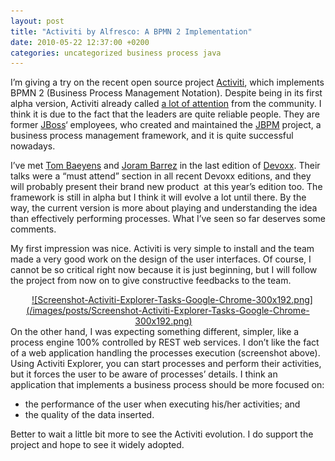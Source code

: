 ```yaml
---
layout: post
title: "Activiti by Alfresco: A BPMN 2 Implementation"
date: 2010-05-22 12:37:00 +0200
categories: uncategorized business process java
---
```


I’m giving a try on the recent open source project <a href="http://www.activiti.org/">Activiti</a>, which implements BPMN 2 (Business Process Management Notation). Despite being in its first alpha version, Activiti already called <a href="http://www.jorambarrez.be/blog/2010/05/19/reactions-to-the-activiti-launch/">a lot of attention</a> from the community. I think it is due to the fact that the leaders are quite reliable people. They are former <a href="http://www.jboss.org/">JBoss</a>‘ employees, who created and maintained the <a href="http://www.jboss.org/jbpm">JBPM</a> project, a business process management framework, and it is quite successful nowadays.

I’ve met <a href="http://processdevelopments.blogspot.com/">Tom Baeyens</a> and <a href="http://www.jorambarrez.be/blog/">Joram Barrez</a> in the last edition of <a href="http://devoxx.com/">Devoxx</a>. Their talks were a “must attend” section in all recent Devoxx editions, and they will probably present their brand new product  at this year’s edition too. The framework is still in alpha but I think it will evolve a lot until there. By the way, the current version is more about playing and understanding the idea than effectively performing processes. What I’ve seen so far deserves some comments.

My first impression was nice. Activiti is very simple to install and the team made a very good work on the design of the user interfaces. Of course, I cannot be so critical right now because it is just beginning, but I will follow the project from now on to give constructive feedbacks to the team.

<div style="clear: both; text-align: center;"><a href="http://69.89.31.239/~hildeber/wp-content/uploads/2010/05/Screenshot-Activiti-Explorer-Tasks-Google-Chrome.png" style="margin-left: 1em; margin-right: 1em;">![Screenshot-Activiti-Explorer-Tasks-Google-Chrome-300x192.png](/images/posts/Screenshot-Activiti-Explorer-Tasks-Google-Chrome-300x192.png)</a></div>
On the other hand, I was expecting something different, simpler, like a process engine 100% controlled by REST web services. I don’t like the fact of a web application handling the processes execution (screenshot above). Using Activiti Explorer, you can start processes and perform their activities, but it forces the user to be aware of processes’ details. I think an application that implements a business process should be more focused on:

<ul>
<li> the performance of the user when executing his/her activities; and</li>
<li>the quality of the data inserted.</li>
</ul>
Better to wait a little bit more to see the Activiti evolution. I do support the project and hope to see it widely adopted.
